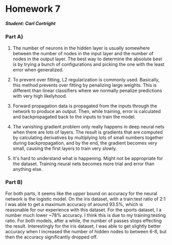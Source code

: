 # Homework 7
##### Student: Carl Cortright

### Part A)

1. The number of neurons in the hidden layer is usually somewhere between the number of nodes in the input layer and the number of nodes in the output layer. The best way to determine the absolute best is by trying a bunch of configurations and picking the one with the least error when generalized.

2. To prevent over fitting, L2 regularization is commonly used. Basically, this method prevents over fitting by penalizing large weights. This is different than linear classifiers where we normally penalize predictions with very high likelyhood.

3. Forward propagation data is propagated from the inputs through the network to produce an output. Then, while training, error is calculated and backpropagated back to the inputs to train the model.

4. The vanishing gradient problem only really happens in deep neural nets when there are lots of layers. The result is gradients that are computed by calculating derivatives by multiplying lots of small numbers together during backpropagation, and by the end, the gradient becomes very small, causing the first layers to train very slowly.

5. It's hard to understand what is happening. Might not be appropriate for the dataset. Training neural nets becomes more trial and error than anything else.

### Part B)

For both parts, it seems like the upper bound on accuracy for the neural network is the logistic model. On the iris dataset, with a train:test ratio of 2:1 I was able to get a maximum accuracy of around 93.5%, which is reasonable for our experience with this dataset. For the sports dataset, I a number much lower ~78%  accuracy. I think this is due to my training:testing ratio. For both models, after a while, the number of passes stops effecting the result. Interestingly for the iris dataset, I was able to get slightly better accuracy when I increased the number of hidden nodes to between 6-8, but then the accuracy significantly dropped off.
